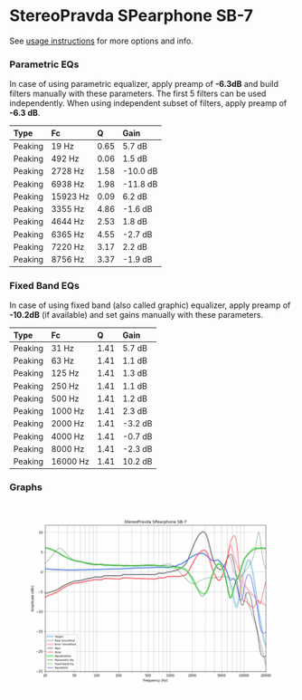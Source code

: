 # StereoPravda SPearphone SB-7
See [usage instructions](https://github.com/jaakkopasanen/AutoEq#usage) for more options and info.

### Parametric EQs
In case of using parametric equalizer, apply preamp of **-6.3dB** and build filters manually
with these parameters. The first 5 filters can be used independently.
When using independent subset of filters, apply preamp of **-6.3 dB**.

| Type    | Fc       |    Q | Gain     |
|:--------|:---------|:-----|:---------|
| Peaking | 19 Hz    | 0.65 | 5.7 dB   |
| Peaking | 492 Hz   | 0.06 | 1.5 dB   |
| Peaking | 2728 Hz  | 1.58 | -10.0 dB |
| Peaking | 6938 Hz  | 1.98 | -11.8 dB |
| Peaking | 15923 Hz | 0.09 | 6.2 dB   |
| Peaking | 3355 Hz  | 4.86 | -1.6 dB  |
| Peaking | 4644 Hz  | 2.53 | 1.8 dB   |
| Peaking | 6365 Hz  | 4.55 | -2.7 dB  |
| Peaking | 7220 Hz  | 3.17 | 2.2 dB   |
| Peaking | 8756 Hz  | 3.37 | -1.9 dB  |

### Fixed Band EQs
In case of using fixed band (also called graphic) equalizer, apply preamp of **-10.2dB**
(if available) and set gains manually with these parameters.

| Type    | Fc       |    Q | Gain    |
|:--------|:---------|:-----|:--------|
| Peaking | 31 Hz    | 1.41 | 5.7 dB  |
| Peaking | 63 Hz    | 1.41 | 1.1 dB  |
| Peaking | 125 Hz   | 1.41 | 1.3 dB  |
| Peaking | 250 Hz   | 1.41 | 1.1 dB  |
| Peaking | 500 Hz   | 1.41 | 1.2 dB  |
| Peaking | 1000 Hz  | 1.41 | 2.3 dB  |
| Peaking | 2000 Hz  | 1.41 | -3.2 dB |
| Peaking | 4000 Hz  | 1.41 | -0.7 dB |
| Peaking | 8000 Hz  | 1.41 | -2.3 dB |
| Peaking | 16000 Hz | 1.41 | 10.2 dB |

### Graphs
![](./StereoPravda%20SPearphone%20SB-7.png)
